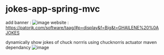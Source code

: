 # jokes-app-spring-mvc

add banner : 
![image](https://user-images.githubusercontent.com/36199753/130062706-b21cb1f3-394a-4339-a6e5-6eb00cec3bba.png)
website : https://patorjk.com/software/taag/#p=display&f=Big&t=GHAILENE%20%0AJOKES


dynamically show jokes of chuck norrris using chucknorris actuator maven dependancy
![image](https://user-images.githubusercontent.com/36199753/130062653-e80de76f-5abd-437d-abd2-c40b3cad7056.png)






